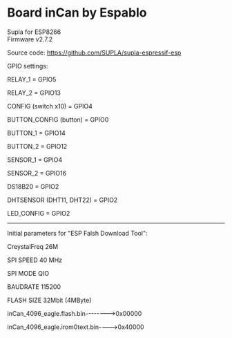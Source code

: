 # Board inCan by Espablo
Supla for ESP8266 </br>
Firmware v2.7.2

Source code: https://github.com/SUPLA/supla-espressif-esp


GPIO settings:

RELAY_1 = GPIO5

RELAY_2 = GPIO13

CONFIG (switch x10) = GPIO4

BUTTON_CONFIG (button) = GPIO0
	
BUTTON_1 = GPIO14

BUTTON_2 = GPIO12

SENSOR_1 = GPIO4

SENSOR_2 = GPIO16

DS18B20 = GPIO2

DHTSENSOR (DHT11, DHT22) = GPIO2

LED_CONFIG = GPIO2

-------------------------------------------------

Initial parameters for "ESP Falsh Download Tool":

CreystalFreq    26M

SPI SPEED       40 MHz

SPI MODE        QIO

BAUDRATE        115200

FLASH SIZE      32Mbit (4MByte)

inCan_4096_eagle.flash.bin-------->0x00000

inCan_4096_eagle.irom0text.bin---->0x40000

